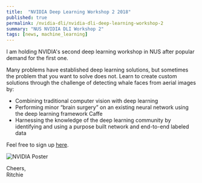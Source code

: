 ```yaml
---
title:  "NVIDIA Deep Learning Workshop 2 2018"
published: true
permalink: /nvidia-dli/nvidia-dli-deep-learning-workshop-2
summary: "NUS NVIDIA DLI Workshop 2"
tags: [news, machine_learning]
---
```


I am holding NVIDIA's second deep learning workshop in NUS after popular demand for the first one.

Many problems have established deep learning solutions, but sometimes the problem that you want to solve does not. Learn to create custom solutions through the challenge of detecting whale faces from aerial images by:
- Combining traditional computer vision with deep learning
- Performing minor “brain surgery” on an existing neural network using the deep learning framework Caffe
- Harnessing the knowledge of the deep learning community by identifying and using a purpose built network and end-to-end labeled data

Feel free to sign up [here](https://www.facebook.com/nus.nvidia/posts/166945523975924).

![NVIDIA Poster](https://scontent-sit4-1.xx.fbcdn.net/v/t1.0-9/33900380_166945510642592_8807125676499927040_n.jpg?_nc_cat=0&oh=3a182ce62000fff8616d20291b0fceda&oe=5B7BD57D)

Cheers,
<br />Ritchie